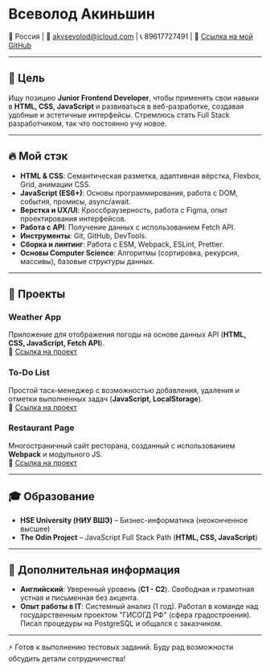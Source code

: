 # Всеволод Акиньшин

📍 Россия  |  📧 akvsevolod@icloud.com  |  📞 89617727491  |  🔗 [Ссылка на мой GitHub](https://github.com/PDLIF)

---

## 🎯 Цель
Ищу позицию **Junior Frontend Developer**, чтобы применять свои навыки в **HTML, CSS, JavaScript** и развиваться в веб-разработке, создавая удобные и эстетичные интерфейсы. Стремлюсь стать Full Stack разработчиком, так что постоянно учу новое.

---

## 🔥 Мой стэк
- **HTML & CSS**: Семантическая разметка, адаптивная вёрстка, Flexbox, Grid, анимации CSS.
- **JavaScript (ES6+)**: Основы программирования, работа с DOM, события, промисы, async/await.
- **Верстка и UX/UI**: Кроссбраузерность, работа с Figma, опыт проектирования интерфейсов.
- **Работа с API**: Получение данных с использованием Fetch API.
- **Инструменты**: Git, GitHub, DevTools.
- **Сборка и линтинг**: Работа с ESM, Webpack, ESLint, Prettier.
- **Основы Computer Science**: Алгоритмы (сортировка, рекурсия, массивы), базовые структуры данных.

---

## 📌 Проекты
### **Weather App**  
Приложение для отображения погоды на основе данных API (**HTML, CSS, JavaScript, Fetch API**).  
🔗 [Ссылка на проект](https://github.com/PDLIF/weather-app-TOP)

### **To-Do List**  
Простой таск-менеджер с возможностью добавления, удаления и отметки выполненных задач (**JavaScript, LocalStorage**).  
🔗 [Ссылка на проект](https://github.com/PDLIF/to-do-list-TOP)

### **Restaurant Page**  
Многостраничный сайт ресторана, созданный с использованием **Webpack** и модульного JS.  
🔗 [Ссылка на проект](https://github.com/PDLIF/restaurant-page-TOP)

---

## 🎓 Образование
- **HSE University (НИУ ВШЭ)** – Бизнес-информатика (неоконченное высшее)
- **The Odin Project** – JavaScript Full Stack Path (**HTML, CSS, JavaScript**)

---

## 📌 Дополнительная информация
- **Английский**: Уверенный уровень (**C1 - C2**). Свободная и грамотная устная и письменная без акцента.
- **Опыт работы в IT**: Системный анализ (1 год). Работал в команде над государственным проектом "ГИСОГД РФ" (сфера градостроения). Писал процедуры на PostgreSQL и общался с заказчиком. 

---

⚡ Готов к выполнению тестовых заданий. Буду рад возможности обсудить детали сотрудничества!
